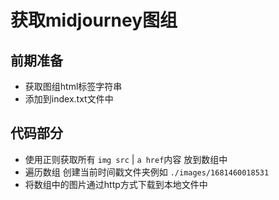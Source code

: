 # 获取midjourney图组

## 前期准备
- 获取图组html标签字符串
- 添加到index.txt文件中


## 代码部分
- 使用正则获取所有 `img src` | `a href`内容 放到数组中
- 遍历数组 创建当前时间戳文件夹例如 `./images/1681460018531`
- 将数组中的图片通过http方式下载到本地文件中
